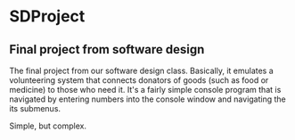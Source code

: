# SDProject
## Final project from software design

The final project from our software design class.
Basically, it emulates a volunteering system that connects donators of goods (such as food or medicine) to those who need it.
It's a fairly simple console program that is navigated by entering numbers into the console window and navigating the its submenus.


Simple, but complex.
